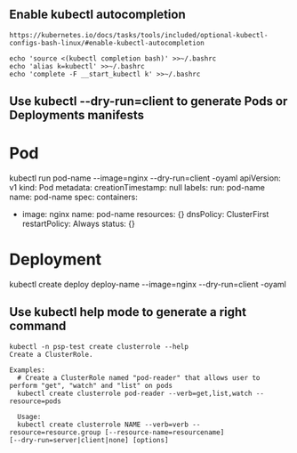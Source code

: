 ## Enable kubectl autocompletion

```
https://kubernetes.io/docs/tasks/tools/included/optional-kubectl-configs-bash-linux/#enable-kubectl-autocompletion

echo 'source <(kubectl completion bash)' >>~/.bashrc
echo 'alias k=kubectl' >>~/.bashrc
echo 'complete -F __start_kubectl k' >>~/.bashrc
```

## Use kubectl --dry-run=client to generate Pods or Deployments manifests

# Pod
kubectl run pod-name --image=nginx --dry-run=client -oyaml
apiVersion: v1
kind: Pod
metadata:
  creationTimestamp: null
  labels:
    run: pod-name
  name: pod-name
spec:
  containers:
  - image: nginx
    name: pod-name
    resources: {}
  dnsPolicy: ClusterFirst
  restartPolicy: Always
status: {}

# Deployment
kubectl create deploy deploy-name --image=nginx --dry-run=client -oyaml


## Use kubectl help mode to generate a right command
```
kubectl -n psp-test create clusterrole --help
Create a ClusterRole.

Examples:
  # Create a ClusterRole named "pod-reader" that allows user to perform "get", "watch" and "list" on pods
  kubectl create clusterrole pod-reader --verb=get,list,watch --resource=pods
  
  Usage:
  kubectl create clusterrole NAME --verb=verb --resource=resource.group [--resource-name=resourcename]
[--dry-run=server|client|none] [options]

```
